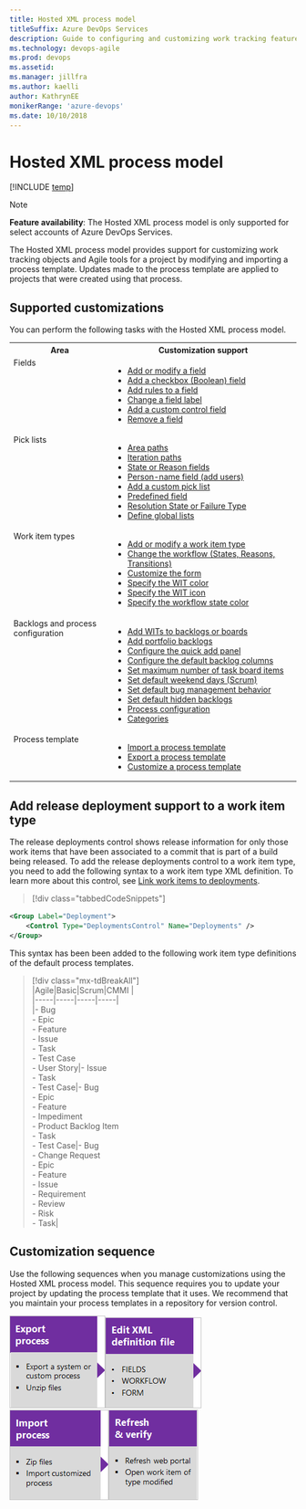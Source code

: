 ```yaml
---
title: Hosted XML process model 
titleSuffix: Azure DevOps Services
description: Guide to configuring and customizing work tracking features for the Hosted XML process model 
ms.technology: devops-agile
ms.prod: devops
ms.assetid: 
ms.manager: jillfra
ms.author: kaelli
author: KathrynEE
monikerRange: 'azure-devops'
ms.date: 10/10/2018
---
```



# Hosted XML process model  

[!INCLUDE [temp](../../../boards/_shared/version-vsts-only.md)]

<a id="hosted-xml-process-model">  </a>


> [!NOTE]   
> **Feature availability**:  The Hosted XML process model is only supported for select accounts of Azure DevOps Services.  

The Hosted XML process model provides support for customizing work tracking objects and Agile tools for a project by modifying and importing a process template. Updates made to the process template are applied to projects that were created using that process.

## Supported customizations

You can perform the following tasks with the Hosted XML process model. 


<table width="80%">
<tbody valign="top">
<tr>
<th width="35%">Area</th>
<th width="65%">Customization support</th>
</tr>
<tr>
<td>Fields  </td>
<td>
<ul>
<li><a href="../../../reference/add-modify-field.md" data-raw-source="[Add or modify a field](../../../reference/add-modify-field.md)">Add or modify a field</a></li>
<li><a href="../../../reference/add-modify-field.md#boolean-field" data-raw-source="[Add a checkbox (Boolean) field](../../../reference/add-modify-field.md#boolean-field)">Add a checkbox (Boolean) field</a></li>
<li><a href="../../../reference/add-modify-field.md#add-rules" data-raw-source="[Add rules to a field](../../../reference/add-modify-field.md#add-rules)">Add rules to a field</a></li>
<li><a href="../../../reference/add-modify-field.md#change-label" data-raw-source="[Change a field label](../../../reference/add-modify-field.md#change-label)">Change a field label</a></li>
<li><a href="../../../reference/add-modify-field.md#custom-control" data-raw-source="[Add a custom control field](../../../reference/add-modify-field.md#custom-control)">Add a custom control field</a></li>
<li><a href="../../../reference/add-modify-field.md#change-label" data-raw-source="[Remove a field](../../../reference/add-modify-field.md#change-label)">Remove a field</a> </li>
</ul>
</td>
</tr>
<tr>
<td>Pick lists  </td>
<td>
<ul>
<li><a href="../set-area-paths.md" data-raw-source="[Area paths](../set-area-paths.md)">Area paths</a></li><li><a href="../set-iteration-paths-sprints.md" data-raw-source="[Iteration paths](../set-iteration-paths-sprints.md)">Iteration paths</a></li>
<li><a href="../../../reference/xml/change-workflow-wit.md" data-raw-source="[State or Reason fields](../../../reference/xml/change-workflow-wit.md)">State or Reason fields</a></li>
<li><a href="../../security/add-users-team-project.md" data-raw-source="[Person-name field (add users)](../../security/add-users-team-project.md)">Person-name field (add users)</a></li>
<li><a href="../../../reference/add-modify-field.md#picklist" data-raw-source="[Add a custom pick list](../../../reference/add-modify-field.md#picklist)">Add a custom pick list</a></li>
<li><a href="../../../reference/add-modify-field.md#picklist" data-raw-source="[Predefined field](../../../reference/add-modify-field.md#picklist)">Predefined field</a></li>
<li><a href="../../../reference/customize-work.md#test-experience" data-raw-source="[Resolution State or Failure Type](../../../reference/customize-work.md#test-experience)">Resolution State or Failure Type</a></li>
<li><a href="../../../reference/xml/define-global-lists.md" data-raw-source="[Define global lists](../../../reference/xml/define-global-lists.md)">Define global lists</a> </li>
</ul>
</td>
</tr>
<tr>
<td>Work item types</td>
<td>
<ul>
<li><a href="../../../reference/add-modify-wit.md" data-raw-source="[Add or modify a work item type](../../../reference/add-modify-wit.md)">Add or modify a work item type</a></li>
<li><a href="../../../reference/xml/change-workflow-wit.md" data-raw-source="[Change the workflow (States, Reasons, Transitions)](../../../reference/xml/change-workflow-wit.md)">Change the workflow (States, Reasons, Transitions)</a></li>
<li><a href="../../../reference/xml/change-work-item-form-layout.md" data-raw-source="[Customize the form](../../../reference/xml/change-work-item-form-layout.md)">Customize the form</a></li>
<li><a href="../../../reference/xml/process-configuration-xml-element.md#wit-colors" data-raw-source="[Specify the WIT color](../../../reference/xml/process-configuration-xml-element.md#wit-colors)">Specify the WIT color</a></li>
<li><a href="../../../reference/xml/process-configuration-xml-element.md" data-raw-source="[Specify the WIT icon](../../../reference/xml/process-configuration-xml-element.md)">Specify the WIT icon</a></li>
<li><a href="../../../reference/xml/process-configuration-xml-element.md#state-colors" data-raw-source="[Specify the workflow state color](../../../reference/xml/process-configuration-xml-element.md#state-colors)">Specify the workflow state color</a></li>
</ul>
</td>
</tr>
<tr>
<td>Backlogs and process configuration  </td>
<td>
<ul>
<li><a href="../../../reference/add-wits-to-backlogs-and-boards.md" data-raw-source="[Add WITs to backlogs or boards](../../../reference/add-wits-to-backlogs-and-boards.md)">Add WITs to backlogs or boards</a></li>
<li><a href="../../../reference/add-portfolio-backlogs.md" data-raw-source="[Add portfolio backlogs](../../../reference/add-portfolio-backlogs.md)">Add portfolio backlogs</a></li>
<li><a href="../../../reference/xml/process-configuration-xml-element.md#add" data-raw-source="[Configure the quick add panel](../../../reference/xml/process-configuration-xml-element.md#add)">Configure the quick add panel</a></li>
<li><a href="../../../reference/xml/process-configuration-xml-element.md#columns" data-raw-source="[Configure the default backlog columns](../../../reference/xml/process-configuration-xml-element.md#columns)">Configure the default backlog columns</a></li>
<li><a href="../../../reference/xml/process-configuration-xml-element.md#number_items" data-raw-source="[Set maximum number of task board items](../../../reference/xml/process-configuration-xml-element.md#number_items)">Set maximum number of task board items</a></li>
<li><a href="../../../reference/xml/process-configuration-xml-element.md#weekend_days" data-raw-source="[Set default weekend days (Scrum)](../../../reference/xml/process-configuration-xml-element.md#weekend_days)">Set default weekend days (Scrum)</a> </li>
<li><a href="../../../reference/xml/process-configuration-xml-element.md#behaviors" data-raw-source="[Set default bug management behavior](../../../reference/xml/process-configuration-xml-element.md#behaviors)">Set default bug management behavior</a></li>
<li><a href="../../../reference/xml/process-configuration-xml-element.md#behaviors" data-raw-source="[Set default hidden backlogs](../../../reference/xml/process-configuration-xml-element.md#behaviors)">Set default hidden backlogs</a></li>
<li><a href="../../../reference/xml/process-configuration-xml-element.md" data-raw-source="[Process configuration](../../../reference/xml/process-configuration-xml-element.md)">Process configuration</a></li>
<li><a href="../../../reference/xml/categories-xml-element-reference.md" data-raw-source="[Categories](../../../reference/xml/categories-xml-element-reference.md)">Categories</a></li>
</ul>
</td>
</tr>
<tr>
<td>Process template </td>
<td>
<ul>
<li><a href="import-process/import-process.md#import-from-TFS" data-raw-source="[Import a process template](import-process/import-process.md#import-from-TFS)">Import a process template</a></li>
<li><a href="import-process/import-process.md#export-process" data-raw-source="[Export a process template](import-process/import-process.md#export-process)">Export a process template</a></li>
<li><a href="import-process/customize-process.md" data-raw-source="[Customize a process template](import-process/customize-process.md)">Customize a process template</a></li>
</ul>
</td>
</tr>
</tbody>
</table>

<a id="add-support-wit" />

## Add release deployment support to a work item type

The release deployments control shows release information for only those work items that have been associated to a commit that is part of a build being released. To add the release deployments control to a work item type, you need to add the following syntax to a work item type XML definition. To learn more about this control, see [Link work items to deployments](../../../boards/work-items/work-item-deployments-control.md). 

> [!div class="tabbedCodeSnippets"]
```XML
<Group Label="Deployment">
    <Control Type="DeploymentsControl" Name="Deployments" />
</Group>
```

This syntax has been been added to the following work item type definitions of the default process templates.

> [!div class="mx-tdBreakAll"]  
> |Agile|Basic|Scrum|CMMI |  
> |-----|-----|-----|-----|  
> |- Bug<br/>- Epic<br/>- Feature<br/>- Issue<br/>- Task<br/>- Test Case<br/>- User Story|- Issue<br/>- Task<br/>- Test Case|- Bug<br/>- Epic<br/>- Feature<br/> - Impediment<br/> - Product Backlog Item<br/>- Task<br/>- Test Case|- Bug<br/>- Change Request<br/>- Epic<br/>- Feature<br/>- Issue<br/>- Requirement<br/>- Review<br/>- Risk<br/>- Task|


<a id="hosted-xml-sequence"></a>
 
## Customization sequence

Use the following sequences when you manage customizations using the Hosted XML process model. This sequence requires you to update your project by updating the process template that it uses. We recommend that you maintain your process templates in a repository for version control.  

[![Export process](_img/cust-wit-form-export-process.png)](import-process/import-process.md#export-process)[![Edit XML definition file(s)](_img/cust-wit-form-edit-def-file.png)](../../../reference/xml/weblayout-xml-elements.md)[![Import process](_img/cust-wit-form-import-process.png)](import-process/import-process.md)![Refresh and verify changes](_img/cust-wit-form-refresh-verify.png)  